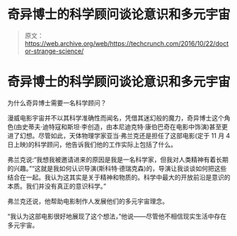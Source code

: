 # 奇异博士的科学顾问谈论意识和多元宇宙

> 原文：<https://web.archive.org/web/https://techcrunch.com/2016/10/22/doctor-strange-science/>

# 奇异博士的科学顾问谈论意识和多元宇宙

为什么奇异博士需要一名科学顾问？

漫威电影宇宙并不以其科学准确性而闻名，凭借其迷幻般的魔力，奇异博士这个角色(由史蒂夫·迪特寇和斯坦·李创造，由本尼迪克特·康伯巴奇在电影中饰演)甚至更进了幻想。尽管如此，天体物理学家亚当·弗兰克还是担任了这部电影(定于 11 月 4 日上映)的科学顾问，他告诉我们他的工作实际上包括了什么。

弗兰克说:“我想我被邀请进来的原因是我是一名科学家，但我对人类精神有着长期的兴趣。”“这就是我如何认识导演(斯科特·德瑞克森)的，导演让我谈谈如何把这些结合在一起。我认为这其实是关于精神和物质的。科学中最大的开放前沿是意识的本质。我们并没有真正的意识科学。”

弗兰克还说，他帮助电影制作人发展他们的多元宇宙理念。

“我认为这部电影很好地展现了这个想法，”他说——尽管他不相信现实生活中存在多元宇宙。